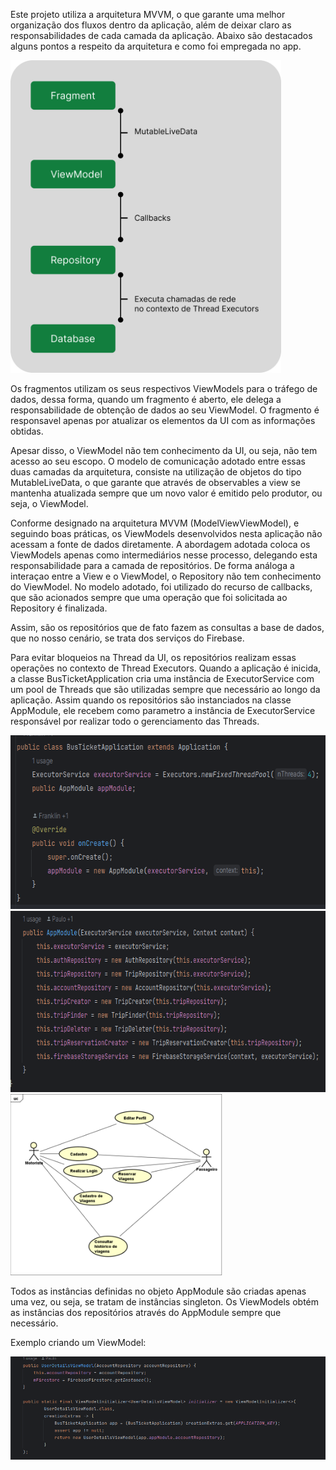 Este projeto utiliza a arquitetura MVVM, o que garante uma melhor organização dos fluxos dentro da aplicação, além de deixar claro as responsabilidades de cada camada da aplicação.
Abaixo são destacados alguns pontos a respeito da arquitetura e como foi empregada no app.

<img height="500" src="mvvm.png" alt="Arch MVVM">

Os fragmentos utilizam os seus respectivos ViewModels para o tráfego de dados, dessa forma, quando um fragmento é aberto, ele delega a responsabilidade de obtenção de dados ao seu ViewModel. O
fragmento é responsavel apenas por atualizar os elementos da UI com as informações obtidas.

Apesar disso, o ViewModel não tem conhecimento da UI, ou seja, não tem acesso ao seu escopo. O modelo de comunicação adotado entre essas duas camadas da arquitetura, consiste na utilização de objetos
do tipo MutableLiveData, o que garante que através de observables a view se mantenha atualizada sempre que um novo valor é emitido pelo produtor, ou seja, o ViewModel.

Conforme designado na arquitetura MVVM (ModelViewViewModel), e seguindo boas práticas, os ViewModels desenvolvidos nesta aplicação não acessam a fonte de dados diretamente. A abordagem adotada coloca
os ViewModels apenas como intermediários nesse processo, delegando esta responsabilidade para a camada de repositórios.
De forma análoga a interaçao entre a View e o ViewModel, o Repository não tem conhecimento do ViewModel. No modelo adotado, foi utilizado do recurso de callbacks, que são acionados sempre que uma
operação que foi solicitada ao Repository é finalizada.

Assim, são os repositórios que de fato fazem as consultas a base de dados, que no nosso cenário, se trata dos serviços do Firebase.

Para evitar bloqueios na Thread da UI, os repositórios realizam essas operações no contexto de Thread Executors.
Quando a aplicação é inicida, a classe BusTicketApplication cria uma instância de ExecutorService com um pool de Threads que são utilizadas sempre que necessário ao longo da aplicação. Assim quando os
repositórios são instanciados na classe AppModule, ele recebem como parametro a instância de ExecutorService responsável por realizar todo o gerenciamento das Threads.

<img height="278" src="app.png" alt="classe BusTicketApplication">
<img height="290" src="app_module.png" alt="classe BusTicketApplication">
<img height="290" src="casos.png" alt="classe BusTicketApplication">


Todos as instâncias definidas no objeto AppModule são criadas apenas uma vez, ou seja, se tratam de instâncias singleton. Os ViewModels obtém as instâncias dos repositórios através do AppModule sempre
que necessário.

Exemplo criando um ViewModel:

<img  src="create_vm.png" alt="classe BusTicketApplication">
